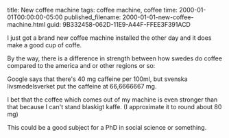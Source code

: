 title: New coffee machine
tags: coffee machine, coffee
time: 2000-01-01T00:00:00-05:00
published_filename: 2000-01-01-new-coffee-machine.html
guid: 9B332458-062D-11E9-A44F-FFEE3F391ACD


I just got a brand new coffee machine installed the other day and it does make a good cup of coffe.

By the way, there is a difference in strength between how swedes do coffee compared to the america and or other regions or so:

Google says that there's 40 mg caffeine per 100ml, but svenska livsmedelsverket put the caffeine at 66,6666667 mg.

 I bet that the coffee which comes out of my machine is even stronger than that because I can't stand blaskigt kaffe. (I approximate it to round about 80 mg)

This could be a good subject for a PhD in social science or something.




